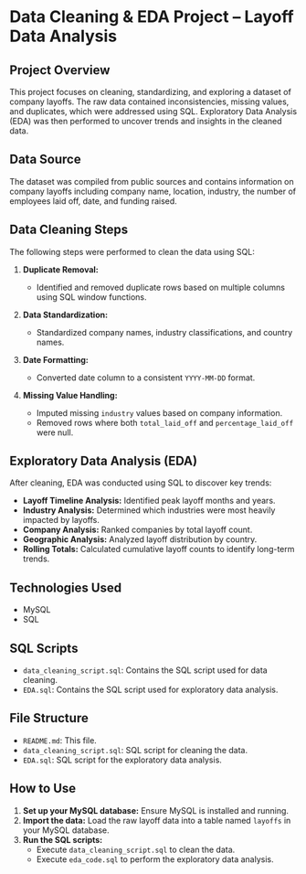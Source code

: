 # Data Cleaning & EDA Project – Layoff Data Analysis

## Project Overview

This project focuses on cleaning, standardizing, and exploring a dataset of company layoffs. The raw data contained inconsistencies, missing values, and duplicates, which were addressed using SQL. Exploratory Data Analysis (EDA) was then performed to uncover trends and insights in the cleaned data.

## Data Source

The dataset was compiled from public sources and contains information on company layoffs including company name, location, industry, the number of employees laid off, date, and funding raised.

## Data Cleaning Steps

The following steps were performed to clean the data using SQL:

1.  **Duplicate Removal:**

    *   Identified and removed duplicate rows based on multiple columns using SQL window functions.
2.  **Data Standardization:**

    *   Standardized company names, industry classifications, and country names.
3.  **Date Formatting:**

    *   Converted date column to a consistent `YYYY-MM-DD` format.
4.  **Missing Value Handling:**

    *   Imputed missing `industry` values based on company information.
    *   Removed rows where both `total_laid_off` and `percentage_laid_off` were null.

## Exploratory Data Analysis (EDA)

After cleaning, EDA was conducted using SQL to discover key trends:

*   **Layoff Timeline Analysis:** Identified peak layoff months and years.
*   **Industry Analysis:** Determined which industries were most heavily impacted by layoffs.
*   **Company Analysis:** Ranked companies by total layoff count.
*   **Geographic Analysis:** Analyzed layoff distribution by country.
*   **Rolling Totals:** Calculated cumulative layoff counts to identify long-term trends.

## Technologies Used

*   MySQL
*   SQL

## SQL Scripts

*   `data_cleaning_script.sql`: Contains the SQL script used for data cleaning.
*   `EDA.sql`: Contains the SQL script used for exploratory data analysis.


## File Structure


*   `README.md`: This file.
*   `data_cleaning_script.sql`: SQL script for cleaning the data.
*   `EDA.sql`: SQL script for the exploratory data analysis.

## How to Use

1.  **Set up your MySQL database:** Ensure MySQL is installed and running.
2.  **Import the data:** Load the raw layoff data into a table named `layoffs` in your MySQL database.
3.  **Run the SQL scripts:**
    *   Execute `data_cleaning_script.sql` to clean the data.
    *   Execute `eda_code.sql` to perform the exploratory data analysis.

